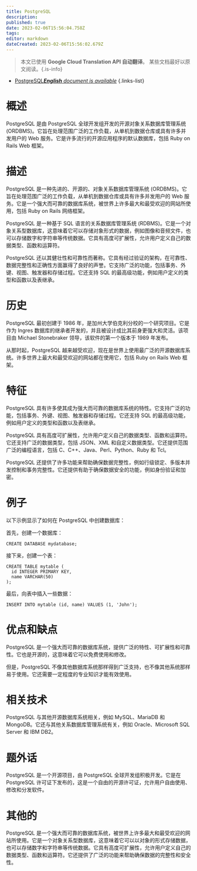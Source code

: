 ```yaml
---
title: PostgreSQL
description: 
published: true
date: 2023-02-06T15:56:04.758Z
tags: 
editor: markdown
dateCreated: 2023-02-06T15:56:02.679Z
---
```


> 本文已使用 **Google Cloud Translation API 自动翻译**。
某些文档最好以原文阅读。{.is-info}



- [PostgreSQL***English** document is available*](/en/Knowledge-base/Dictionary/postgresql)
{.links-list}


# 概述
PostgreSQL 是由 PostgreSQL 全球开发组开发的开源对象关系数据库管理系统 (ORDBMS)。它旨在处理范围广泛的工作负载，从单机到数据仓库或具有许多并发用户的 Web 服务。它是许多流行的开源应用程序的默认数据库，包括 Ruby on Rails Web 框架。

# 描述
PostgreSQL 是一种先进的、开源的、对象关系数据库管理系统 (ORDBMS)。它旨在处理范围广泛的工作负载，从单机到数据仓库或具有许多并发用户的 Web 服务。它是一个强大而可靠的数据库系统，被世界上许多最大和最受欢迎的网站所使用，包括 Ruby on Rails 网络框架。

PostgreSQL 是一种基于 SQL 语言的关系数据库管理系统 (RDBMS)。它是一个对象关系型数据库，这意味着它可以存储对象形式的数据，例如图像和音频文件，也可以存储数字和字符串等传统数据。它具有高度可扩展性，允许用户定义自己的数据类型、函数和运算符。

PostgreSQL 还以其健壮性和可靠性而著称。它具有经过验证的架构，在可靠性、数据完整性和正确性方面赢得了良好的声誉。它支持广泛的功能，包括事务、外键、视图、触发器和存储过程。它还支持 SQL 的最高级功能，例如用户定义的类型和函数以及表继承。

# 历史
PostgreSQL 最初创建于 1986 年，是加州大学伯克利分校的一个研究项目。它是作为 Ingres 数据库的继承者开发的，并且被设计成比其前身更强大和灵活。该项目由 Michael Stonebraker 领导，该软件的第一个版本于 1989 年发布。

从那时起，PostgreSQL 越来越受欢迎，现在是世界上使用最广泛的开源数据库系统。许多世界上最大和最受欢迎的网站都在使用它，包括 Ruby on Rails Web 框架。

# 特征
PostgreSQL 具有许多使其成为强大而可靠的数据库系统的特性。它支持广泛的功能，包括事务、外键、视图、触发器和存储过程。它还支持 SQL 的最高级功能，例如用户定义的类型和函数以及表继承。

PostgreSQL 具有高度可扩展性，允许用户定义自己的数据类型、函数和运算符。它还支持广泛的数据类型，包括 JSON、XML 和自定义数据类型。它还提供范围广泛的编程语言，包括 C、C++、Java、Perl、Python、Ruby 和 Tcl。

PostgreSQL 还提供了许多功能来帮助确保数据完整性，例如行级锁定、多版本并发控制和事务完整性。它还提供有助于确保数据安全的功能，例如身份验证和加密。

# 例子
以下示例显示了如何在 PostgreSQL 中创建数据库：

首先，创建一个数据库：

```
CREATE DATABASE mydatabase;
```

接下来，创建一个表：

```
CREATE TABLE mytable (
  id INTEGER PRIMARY KEY,
  name VARCHAR(50)
);
```

最后，向表中插入一些数据：

```
INSERT INTO mytable (id, name) VALUES (1, 'John');
```

# 优点和缺点
PostgreSQL 是一个强大而可靠的数据库系统，提供广泛的特性、可扩展性和可靠性。它也是开源的，这意味着它可以免费使用和修改。

但是，PostgreSQL 不像其他数据库系统那样得到广泛支持，也不像其他系统那样易于使用。它还需要一定程度的专业知识才能有效使用。

# 相关技术
PostgreSQL 与其他开源数据库系统相关，例如 MySQL、MariaDB 和 MongoDB。它还与其他关系数据库管理系统有关，例如 Oracle、Microsoft SQL Server 和 IBM DB2。

# 题外话
PostgreSQL 是一个开源项目，由 PostgreSQL 全球开发组积极开发。它是在 PostgreSQL 许可证下发布的，这是一个自由的开源许可证，允许用户自由使用、修改和分发软件。

# 其他的
PostgreSQL 是一个强大而可靠的数据库系统，被世界上许多最大和最受欢迎的网站所使用。它是一个对象关系型数据库，这意味着它可以以对象的形式存储数据，也可以存储数字和字符串等传统数据。它具有高度可扩展性，允许用户定义自己的数据类型、函数和运算符。它还提供了广泛的功能来帮助确保数据的完整性和安全性。